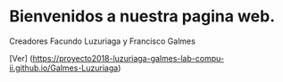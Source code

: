 # Bienvenidos a nuestra pagina web.
Creadores Facundo Luzuriaga y Francisco Galmes


[Ver] (https://proyecto2018-luzuriaga-galmes-lab-compu-ii.github.io/Galmes-Luzuriaga)

